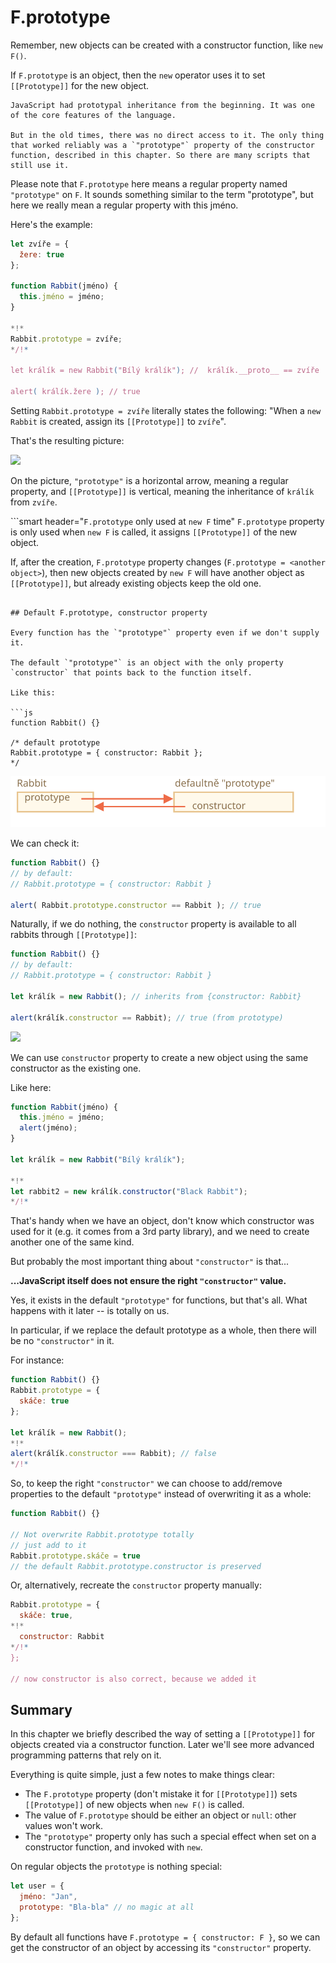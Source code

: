 # F.prototype

Remember, new objects can be created with a constructor function, like `new F()`.

If `F.prototype` is an object, then the `new` operator uses it to set `[[Prototype]]` for the new object.

```smart
JavaScript had prototypal inheritance from the beginning. It was one of the core features of the language.

But in the old times, there was no direct access to it. The only thing that worked reliably was a `"prototype"` property of the constructor function, described in this chapter. So there are many scripts that still use it.
```

Please note that `F.prototype` here means a regular property named `"prototype"` on `F`. It sounds something similar to the term "prototype", but here we really mean a regular property with this jméno.

Here's the example:

```js run
let zvíře = {
  žere: true
};

function Rabbit(jméno) {
  this.jméno = jméno;
}

*!*
Rabbit.prototype = zvíře;
*/!*

let králík = new Rabbit("Bílý králík"); //  králík.__proto__ == zvíře

alert( králík.žere ); // true
```

Setting `Rabbit.prototype = zvíře` literally states the following: "When a `new Rabbit` is created, assign its `[[Prototype]]` to `zvíře`".

That's the resulting picture:

![](proto-constructor-zvíře-králík.svg)

On the picture, `"prototype"` is a horizontal arrow, meaning a regular property, and `[[Prototype]]` is vertical, meaning the inheritance of `králík` from `zvíře`.

```smart header="`F.prototype` only used at `new F` time"
`F.prototype` property is only used when `new F` is called, it assigns `[[Prototype]]` of the new object.

If, after the creation, `F.prototype` property changes (`F.prototype = <another object>`), then new objects created by `new F` will have another object as `[[Prototype]]`, but already existing objects keep the old one.
```

## Default F.prototype, constructor property

Every function has the `"prototype"` property even if we don't supply it.

The default `"prototype"` is an object with the only property `constructor` that points back to the function itself.

Like this:

```js
function Rabbit() {}

/* default prototype
Rabbit.prototype = { constructor: Rabbit };
*/
```

![](function-prototype-constructor.svg)

We can check it:

```js run
function Rabbit() {}
// by default:
// Rabbit.prototype = { constructor: Rabbit }

alert( Rabbit.prototype.constructor == Rabbit ); // true
```

Naturally, if we do nothing, the `constructor` property is available to all rabbits through  `[[Prototype]]`:

```js run
function Rabbit() {}
// by default:
// Rabbit.prototype = { constructor: Rabbit }

let králík = new Rabbit(); // inherits from {constructor: Rabbit}

alert(králík.constructor == Rabbit); // true (from prototype)
```

![](králík-prototype-constructor.svg)

We can use `constructor` property to create a new object using the same constructor as the existing one.

Like here:

```js run
function Rabbit(jméno) {
  this.jméno = jméno;
  alert(jméno);
}

let králík = new Rabbit("Bílý králík");

*!*
let rabbit2 = new králík.constructor("Black Rabbit");
*/!*
```

That's handy when we have an object, don't know which constructor was used for it (e.g. it comes from a 3rd party library), and we need to create another one of the same kind.

But probably the most important thing about `"constructor"` is that...

**...JavaScript itself does not ensure the right `"constructor"` value.**

Yes, it exists in the default `"prototype"` for functions, but that's all. What happens with it later -- is totally on us.

In particular, if we replace the default prototype as a whole, then there will be no `"constructor"` in it.

For instance:

```js run
function Rabbit() {}
Rabbit.prototype = {
  skáče: true
};

let králík = new Rabbit();
*!*
alert(králík.constructor === Rabbit); // false
*/!*
```

So, to keep the right `"constructor"` we can choose to add/remove properties to the default `"prototype"` instead of overwriting it as a whole:

```js
function Rabbit() {}

// Not overwrite Rabbit.prototype totally
// just add to it
Rabbit.prototype.skáče = true
// the default Rabbit.prototype.constructor is preserved
```

Or, alternatively, recreate the `constructor` property manually:

```js
Rabbit.prototype = {
  skáče: true,
*!*
  constructor: Rabbit
*/!*
};

// now constructor is also correct, because we added it
```


## Summary

In this chapter we briefly described the way of setting a `[[Prototype]]` for objects created via a constructor function. Later we'll see more advanced programming patterns that rely on it.

Everything is quite simple, just a few notes to make things clear:

- The `F.prototype` property (don't mistake it for `[[Prototype]]`) sets `[[Prototype]]` of new objects when `new F()` is called.
- The value of `F.prototype` should be either an object or `null`: other values won't work.
-  The `"prototype"` property only has such a special effect when set on a constructor function, and invoked with `new`.

On regular objects the `prototype` is nothing special:
```js
let user = {
  jméno: "Jan",
  prototype: "Bla-bla" // no magic at all
};
```

By default all functions have `F.prototype = { constructor: F }`, so we can get the constructor of an object by accessing its `"constructor"` property.
